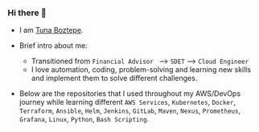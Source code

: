 ### Hi there 👋

- I am [Tuna Boztepe](https://www.linkedin.com/in/tuna-boztepe/).

- Brief intro about me:
  * Transitioned from `Financial Advisor `  -->  `SDET` --> `Cloud Engineer`
  * I love automation, coding, problem-solving and learning new skills and implement them to solve different challenges.
  
- Below are the repositories that I used throughout my AWS/DevOps journey while learning different `AWS Services`, `Kubernetes`, `Docker`, `Terraform`, `Ansible`, `Helm`, `Jenkins`, `GitLab`, `Maven`, `Nexus`, `Prometheus`, `Grafana`, `Linux`, `Python`, `Bash Scripting`.
